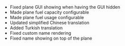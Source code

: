 - Fixed plane GUI showing when having the GUI hidden
- Made plane fuel capacity configurable
- Made plane fuel usage configurable
- Updated simplified Chinese translation
- Added Turkish translation
- Fixed custom name rendering
- Fixed name showing on top of the plane